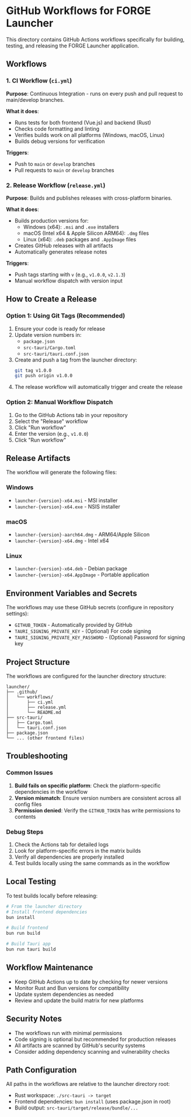 # GitHub Workflows for FORGE Launcher

This directory contains GitHub Actions workflows specifically for building, testing, and releasing the FORGE Launcher application.

## Workflows

### 1. CI Workflow (`ci.yml`)

**Purpose**: Continuous Integration - runs on every push and pull request to main/develop branches.

**What it does**:
- Runs tests for both frontend (Vue.js) and backend (Rust)
- Checks code formatting and linting
- Verifies builds work on all platforms (Windows, macOS, Linux)
- Builds debug versions for verification

**Triggers**:
- Push to `main` or `develop` branches
- Pull requests to `main` or `develop` branches

### 2. Release Workflow (`release.yml`)

**Purpose**: Builds and publishes releases with cross-platform binaries.

**What it does**:
- Builds production versions for:
  - Windows (x64): `.msi` and `.exe` installers
  - macOS (Intel x64 & Apple Silicon ARM64): `.dmg` files
  - Linux (x64): `.deb` packages and `.AppImage` files
- Creates GitHub releases with all artifacts
- Automatically generates release notes

**Triggers**:
- Push tags starting with `v` (e.g., `v1.0.0`, `v2.1.3`)
- Manual workflow dispatch with version input

## How to Create a Release

### Option 1: Using Git Tags (Recommended)

1. Ensure your code is ready for release
2. Update version numbers in:
   - `package.json`
   - `src-tauri/Cargo.toml`
   - `src-tauri/tauri.conf.json`
3. Create and push a tag from the launcher directory:
   ```bash
   git tag v1.0.0
   git push origin v1.0.0
   ```
4. The release workflow will automatically trigger and create the release

### Option 2: Manual Workflow Dispatch

1. Go to the GitHub Actions tab in your repository
2. Select the "Release" workflow
3. Click "Run workflow"
4. Enter the version (e.g., `v1.0.0`)
5. Click "Run workflow"

## Release Artifacts

The workflow will generate the following files:

### Windows
- `launcher-{version}-x64.msi` - MSI installer
- `launcher-{version}-x64.exe` - NSIS installer

### macOS
- `launcher-{version}-aarch64.dmg` - ARM64/Apple Silicon
- `launcher-{version}-x64.dmg` - Intel x64

### Linux
- `launcher-{version}-x64.deb` - Debian package
- `launcher-{version}-x64.AppImage` - Portable application

## Environment Variables and Secrets

The workflows may use these GitHub secrets (configure in repository settings):

- `GITHUB_TOKEN` - Automatically provided by GitHub
- `TAURI_SIGNING_PRIVATE_KEY` - (Optional) For code signing
- `TAURI_SIGNING_PRIVATE_KEY_PASSWORD` - (Optional) Password for signing key

## Project Structure

The workflows are configured for the launcher directory structure:
```
launcher/
├── .github/
│   └── workflows/
│       ├── ci.yml
│       ├── release.yml
│       └── README.md
├── src-tauri/
│   ├── Cargo.toml
│   └── tauri.conf.json
├── package.json
└── ... (other frontend files)
```

## Troubleshooting

### Common Issues

1. **Build fails on specific platform**: Check the platform-specific dependencies in the workflow
2. **Version mismatch**: Ensure version numbers are consistent across all config files
3. **Permission denied**: Verify the `GITHUB_TOKEN` has write permissions to contents

### Debug Steps

1. Check the Actions tab for detailed logs
2. Look for platform-specific errors in the matrix builds
3. Verify all dependencies are properly installed
4. Test builds locally using the same commands as in the workflow

## Local Testing

To test builds locally before releasing:

```bash
# From the launcher directory
# Install frontend dependencies
bun install

# Build frontend
bun run build

# Build Tauri app
bun run tauri build
```

## Workflow Maintenance

- Keep GitHub Actions up to date by checking for newer versions
- Monitor Rust and Bun versions for compatibility
- Update system dependencies as needed
- Review and update the build matrix for new platforms

## Security Notes

- The workflows run with minimal permissions
- Code signing is optional but recommended for production releases
- All artifacts are scanned by GitHub's security systems
- Consider adding dependency scanning and vulnerability checks

## Path Configuration

All paths in the workflows are relative to the launcher directory root:
- Rust workspace: `./src-tauri -> target`
- Frontend dependencies: `bun install` (uses package.json in root)
- Build output: `src-tauri/target/release/bundle/...`
